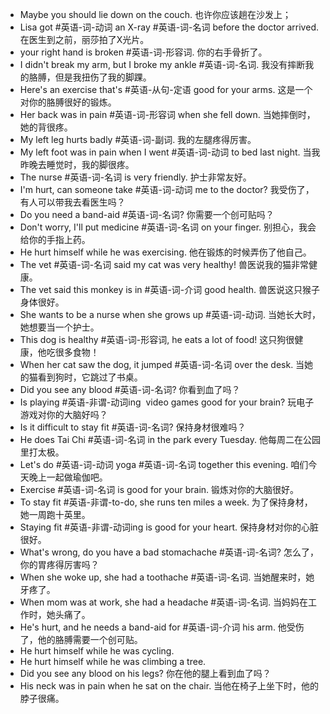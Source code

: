 - Maybe you should lie down on the couch. 也许你应该趟在沙发上；
- Lisa got #英语-词-动词 an X-ray #英语-词-名词 before the doctor arrived. 在医生到之前，丽莎拍了X光片。
- your right hand is broken #英语-词-形容词. 你的右手骨折了。
- I didn't break my arm, but I broke my ankle #英语-词-名词.   我没有摔断我的胳膊，但是我扭伤了我的脚踝。
- Here's an exercise that's #英语-从句-定语 good for your arms. 这是一个对你的胳膊很好的锻炼。
- Her back was in pain #英语-词-形容词 when she fell down. 当她摔倒时，她的背很疼。
- My left leg hurts badly #英语-词-副词. 我的左腿疼得厉害。
- My left foot was in pain when I went #英语-词-动词 to bed last night. 当我昨晚去睡觉时，我的脚很疼。
- The nurse #英语-词-名词 is very friendly. 护士非常友好。
- I'm hurt, can someone take #英语-词-动词 me to the doctor? 我受伤了，有人可以带我去看医生吗？
- Do you need a band-aid #英语-词-名词? 你需要一个创可贴吗？
- Don't worry, I'll put medicine #英语-词-名词 on your finger. 别担心，我会给你的手指上药。
- He hurt himself while he was exercising. 他在锻炼的时候弄伤了他自己。
- The vet #英语-词-名词 said my cat was very healthy! 兽医说我的猫非常健康。
- The vet said this monkey is in #英语-词-介词 good health. 兽医说这只猴子身体很好。
- She wants to be a nurse when she grows up #英语-词-动词. 当她长大时，她想要当一个护士。
- This dog is healthy #英语-词-形容词, he eats a lot of food!  这只狗很健康，他吃很多食物！
- When her cat saw the dog, it jumped #英语-词-名词 over the desk. 当她的猫看到狗时，它跳过了书桌。
- Did you see any blood #英语-词-名词? 你看到血了吗？
- Is playing #英语-非谓-动词ing  video games good for your brain?  玩电子游戏对你的大脑好吗？
- Is it difficult to stay fit #英语-词-名词? 保持身材很难吗？
- He does Tai Chi #英语-词-名词 in the park every Tuesday. 他每周二在公园里打太极。
- Let's do #英语-词-动词 yoga #英语-词-名词 together this evening. 咱们今天晚上一起做瑜伽吧。
- Exercise #英语-词-名词 is good for your brain. 锻炼对你的大脑很好。
- To stay fit #英语-非谓-to-do, she runs ten miles a week. 为了保持身材，她一周跑十英里。
- Staying fit #英语-非谓-动词ing is good for your heart.  保持身材对你的心脏很好。
- What's wrong, do you have a bad stomachache #英语-词-名词? 怎么了，你的胃疼得厉害吗？
- When she woke up, she had a toothache #英语-词-名词. 当她醒来时，她牙疼了。
- When mom was at work, she had a headache #英语-词-名词. 当妈妈在工作时，她头痛了。
- He's hurt, and he needs a band-aid for #英语-词-介词 his arm. 他受伤了，他的胳膊需要一个创可贴。
- He hurt himself while he was cycling.
- He hurt himself while he was climbing a tree.
- Did you see any blood on his legs? 你在他的腿上看到血了吗？
- His neck was in pain when he sat on the chair. 当他在椅子上坐下时，他的脖子很痛。